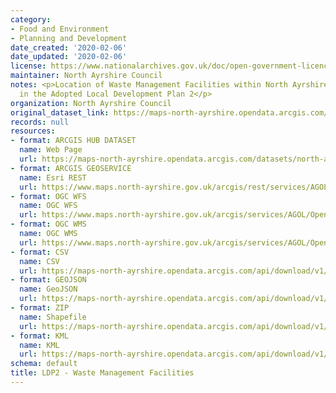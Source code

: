 ```yaml
---
category:
- Food and Environment
- Planning and Development
date_created: '2020-02-06'
date_updated: '2020-02-06'
license: https://www.nationalarchives.gov.uk/doc/open-government-licence/version/3/
maintainer: North Ayrshire Council
notes: <p>Location of Waste Management Facilities within North Ayrshire as set out
  in the Adopted Local Development Plan 2</p>
organization: North Ayrshire Council
original_dataset_link: https://maps-north-ayrshire.opendata.arcgis.com/datasets/north-ayrshire::ldp2-waste-management-facilities
records: null
resources:
- format: ARCGIS HUB DATASET
  name: Web Page
  url: https://maps-north-ayrshire.opendata.arcgis.com/datasets/north-ayrshire::ldp2-waste-management-facilities
- format: ARCGIS GEOSERVICE
  name: Esri REST
  url: https://www.maps.north-ayrshire.gov.uk/arcgis/rest/services/AGOL/Open_Data_Portal4/MapServer/37
- format: OGC WFS
  name: OGC WFS
  url: https://www.maps.north-ayrshire.gov.uk/arcgis/services/AGOL/Open_Data_Portal4/MapServer/WFSServer?request=GetCapabilities&service=WFS
- format: OGC WMS
  name: OGC WMS
  url: https://www.maps.north-ayrshire.gov.uk/arcgis/services/AGOL/Open_Data_Portal4/MapServer/WMSServer?request=GetCapabilities&service=WMS
- format: CSV
  name: CSV
  url: https://maps-north-ayrshire.opendata.arcgis.com/api/download/v1/items/f13788fae7824154933bc8ffa35c974f/csv?layers=37
- format: GEOJSON
  name: GeoJSON
  url: https://maps-north-ayrshire.opendata.arcgis.com/api/download/v1/items/f13788fae7824154933bc8ffa35c974f/geojson?layers=37
- format: ZIP
  name: Shapefile
  url: https://maps-north-ayrshire.opendata.arcgis.com/api/download/v1/items/f13788fae7824154933bc8ffa35c974f/shapefile?layers=37
- format: KML
  name: KML
  url: https://maps-north-ayrshire.opendata.arcgis.com/api/download/v1/items/f13788fae7824154933bc8ffa35c974f/kml?layers=37
schema: default
title: LDP2 - Waste Management Facilities
---
```

